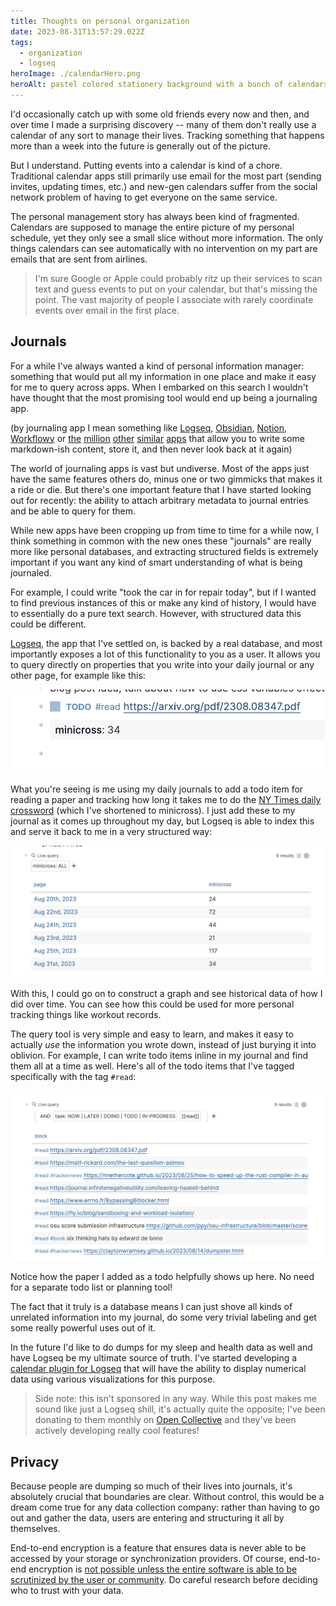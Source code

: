 ```yaml
---
title: Thoughts on personal organization
date: 2023-08-31T13:57:29.022Z
tags:
  - organization
  - logseq
heroImage: ./calendarHero.png
heroAlt: pastel colored stationery background with a bunch of calendars and personal organization tools in a crayon drawing style
---
```


I'd occasionally catch up with some old friends every now and then, and over
time I made a surprising discovery -- many of them don't really use a calendar
of any sort to manage their lives. Tracking something that happens more than a
week into the future is generally out of the picture.

But I understand. Putting events into a calendar is kind of a chore. Traditional
calendar apps still primarily use email for the most part (sending invites,
updating times, etc.) and new-gen calendars suffer from the social network
problem of having to get everyone on the same service.

The personal management story has always been kind of fragmented. Calendars are
supposed to manage the entire picture of my personal schedule, yet they only see
a small slice without more information. The only things calendars can see
automatically with no intervention on my part are emails that are sent from
airlines.

> I'm sure Google or Apple could probably ritz up their services to scan text
> and guess events to put on your calendar, but that's missing the point. The vast
> majority of people I associate with rarely coordinate events over email in the
> first place.

## Journals

For a while I've always wanted a kind of personal information manager: something
that would put all my information in one place and make it easy for me to query
across apps. When I embarked on this search I wouldn't have thought that the
most promising tool would end up being a journaling app.

(by journaling app I mean something like [Logseq], [Obsidian], [Notion],
[Workflowy] or [the][roam] [million][joplin] [other][craft]
[similar][stdnotes] [apps][bear] that allow you to write some markdown-ish
content, store it, and then never look back at it again)

[logseq]: https://logseq.com
[obsidian]: https://obsidian.md/
[notion]: https://www.notion.so/
[workflowy]: https://workflowy.com/
[roam]: https://roamresearch.com/
[joplin]: https://joplinapp.org/
[craft]: https://www.craft.do/
[stdnotes]: https://standardnotes.com/
[bear]: https://bear.app/

The world of journaling apps is vast but undiverse. Most of the apps just have
the same features others do, minus one or two gimmicks that makes it a ride or
die. But there's one important feature that I have started looking out for
recently: the ability to attach arbitrary metadata to journal entries and be
able to query for them.

While new apps have been cropping up from time to time for a while now, I think
something in common with the new ones these "journals" are really more like
personal databases, and extracting structured fields is extremely important if
you want any kind of smart understanding of what is being journaled.

For example, I could write "took the car in for repair today", but if I wanted
to find previous instances of this or make any kind of history, I would have to
essentially do a pure text search. However, with structured data this could be
different.

[Logseq], the app that I've settled on, is backed by a real database, and most
importantly exposes a lot of this functionality to you as a user. It allows you
to query directly on properties that you write into your daily journal or any
other page, for example like this:

![recording some property in logseq](./minicross.png)

What you're seeing is me using my daily journals to add a todo item for reading
a paper and tracking how long it takes me to do the [NY Times daily
crossword][minicross] (which I've shortened to minicross). I just add these to
my journal as it comes up throughout my day, but Logseq is able to index this
and serve it back to me in a very structured way:

[datascript]: https://github.com/tonsky/datascript
[minicross]: https://www.nytimes.com/crosswords/game/mini

![performing a query in logseq](./logseqQuery.png)

With this, I could go on to construct a graph and see historical data of how I
did over time. You can see how this could be used for more personal tracking
things like workout records.

The query tool is very simple and easy to learn, and makes it easy to actually
_use_ the information you wrote down, instead of just burying it into oblivion.
For example, I can write todo items inline in my journal and find them all at a
time as well. Here's all of the todo items that I've tagged specifically with
the tag `#read`:

![reading list in logseq](./readingList.png)

Notice how the paper I added as a todo helpfully shows up here. No need for a
separate todo list or planning tool!

The fact that it truly is a database means I can just shove all kinds of
unrelated information into my journal, do some very trivial labeling and get
some really powerful uses out of it.

In the future I'd like to do dumps for my sleep and health data as well
and have Logseq be my ultimate source of truth. I've started developing a
[calendar plugin for Logseq][2] that will have the ability to display numerical
data using various visualizations for this purpose.

[2]: https://git.mzhang.io/michael/logseq-calendar

> Side note: this isn't sponsored in any way. While this post makes me sound
> like just a Logseq shill, it's actually quite the opposite; I've been donating
> to them monthly on [Open Collective] and they've been actively developing
> really cool features!

[open collective]: https://opencollective.com/logseq

## Privacy

Because people are dumping so much of their lives into journals, it's absolutely
crucial that boundaries are clear. Without control, this would be a dream come
true for any data collection company: rather than having to go out and gather
the data, users are entering and structuring it all by themselves.

End-to-end encryption is a feature that ensures data is never able to be
accessed by your storage or synchronization providers. Of course, end-to-end
encryption is [not possible unless the entire software is able to be scrutinized
by the user or community][1]. Do careful research before deciding who to trust
with your data.

[1]: /posts/2021-10-31-e2e-encryption-useless-without-client-freedom
